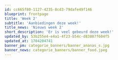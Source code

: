 ```yaml
---
id: cc665f80-1127-4235-8cd3-79dafe49f146
blueprint: frontpage
title: 'Week 2'
subtitle: 'Aanbiedingen deze week!'
title_news: 'Nieuws week 2'
short_description: 'Er is veel gebeurd deze week!'
updated_by: 53b255e4-e4a1-4f23-b54c-d83887f604f5
updated_at: 1704204741
banner_pm: categorie_banners/banner_ananas_s.jpg
banner_news: categorie_banners/banner_food.jpeg
---
```

